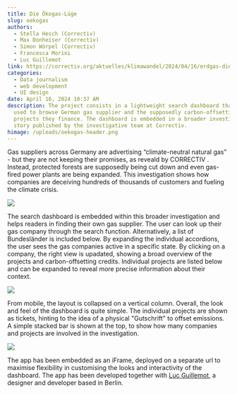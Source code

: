 ```yaml
---
title: Die Ökogas-Lüge
slug: oekogas
authors:
  - Stella Hesch (Correctiv)
  - Max Donheiser (Correctiv)
  - Simon Wörpel (Correctiv)
  - Francesca Morini
  - Luc Guillemot
link: https://correctiv.org/aktuelles/klimawandel/2024/04/16/erdgas-die-oekogas-luege/
categories:
  - Data journalism
  - web development
  - UI design
date: April 16, 2024 10:37 AM
description: The project consists in a lightweight search dashboard that can be
  used to browse German gas supplier and the supposedly carbon-offsetting
  projects they finance. The dashboard is embedded in a broader investigative
  story published by the investigative team at Correctiv.
himage: /uploads/oekogas-header.png
---
```

Gas suppliers across Germany are advertising “climate-neutral natural gas” - but they are not keeping their promises, as reveald by CORRECTIV . Instead, protected forests are supposedly being cut down and even gas-fired power plants are being expanded. This investigation shows how companies are deceiving hundreds of thousands of customers and fueling the climate crisis.

![](/uploads/oekogas-figure-1.png)

The search dashboard is embedded within this broader investigation and helps readers in finding their own gas supplier. The user can look up their gas company through the search function. Alternatively, a list of Bundesländer is included below. By expanding the individual accordions, the user sees the gas companies active in a specific state. By clicking on a company, the right view is upadated, showing a broad overview of the projects and carbon-offsetting credits. Individual projects are listed below and can be expanded to reveal more precise information about their context.

![](/uploads/oekogas-ui-1-.gif)

From mobile, the layout is collapsed on a vertical column. Overall, the look and feel of the dashboard is quite simple. The individual projects are shown as tickets, hinting to the idea of a physical "Gutschrift" to offset emissions. A simple stacked bar is shown at the top, to show how many companies and projects are involved in the investigation.

![](/uploads/oekogas-figure-2.png)

The app has been embedded as an iFrame, deployed on a separate url to maximise flexibility in customising the looks and interactivity of the dashboard. The app has been developed together with [Luc Guillemot](https://lucguillemot.com/), a designer and developer based in Berlin.
